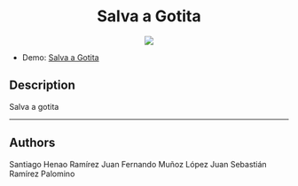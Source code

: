 <h1 align="center"> Salva a Gotita </h1>

<p align="center">
<img src="![SalvaGotita](https://github.com/user-attachments/assets/5f06a3c2-49c0-4d98-8e27-62df915ec55f)">
</p>

* Demo: [Salva a Gotita](https://shr099.github.io)

## Description

Salva a gotita

***

## Authors
Santiago Henao Ramírez
Juan Fernando Muñoz López
Juan Sebastián Ramírez Palomino

